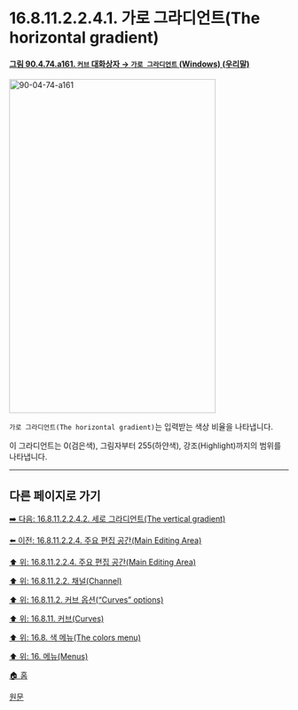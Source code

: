 # 16.8.11.2.2.4.1. 가로 그라디언트(The horizontal gradient)

<a id="90-04-74-a161"></a>

#### [그림 90.4.74.a161. `커브` 대화상자 → `가로 그라디언트` (Windows) (우리말)](./90-04-0074-curves.md#90-04-74-a161)
<img width="372" height="602" alt="90-04-74-a161" src="https://github.com/user-attachments/assets/24543849-8c67-4cb2-abd7-f87c86a176df" />

`가로 그라디언트(The horizontal gradient)`는 입력받는 색상 비율을 나타냅니다.

이 그라디언트는 0(검은색), 그림자부터 255(하얀색), 강조(Highlight)까지의 범위를 나타냅니다.

***

## 다른 페이지로 가기

[➡️ 다음: 16.8.11.2.2.4.2. 세로 그라디언트(The vertical gradient)](./16-08-11-02-02-04-02-vertical_gradient.md)

[⬅️ 이전: 16.8.11.2.2.4. 주요 편집 공간(Main Editing Area)](./16-08-11-02-02-04-00-main_editing_area.md)

[⬆️ 위: 16.8.11.2.2.4. 주요 편집 공간(Main Editing Area)](./16-08-11-02-02-04-00-main_editing_area.md)

[⬆️ 위: 16.8.11.2.2. 채널(Channel)](./16-08-11-02-02-00-channel.md)

[⬆️ 위: 16.8.11.2. 커브 옵션(“Curves” options)](./16-08-11-02-00-curves_options.md)

[⬆️ 위: 16.8.11. 커브(Curves)](./16-08-11-00-curves.md)

[⬆️ 위: 16.8. 색 메뉴(The colors menu)](./16-08-00-the-colors-menu.md)

[⬆️ 위: 16. 메뉴(Menus)](./16-00-menus.md)

[🏠 홈](./00-home.md)

[원문](https://docs.gimp.org/2.10/ko/gimp-tool-curves.html#idm31318)
